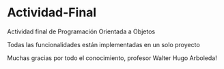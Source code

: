 # Actividad-Final
Actividad final de Programación Orientada a Objetos

Todas las funcionalidades están implementadas en un solo proyecto

Muchas gracias por todo el conocimiento, profesor Walter Hugo Arboleda!
